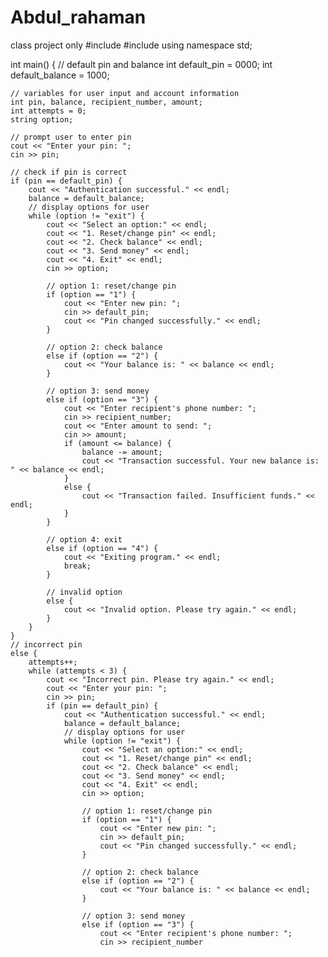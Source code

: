 # Abdul_rahaman
class project only
#include <iostream>
#include <string>
using namespace std;

int main() {
    // default pin and balance
    int default_pin = 0000;
    int default_balance = 1000;

    // variables for user input and account information
    int pin, balance, recipient_number, amount;
    int attempts = 0;
    string option;

    // prompt user to enter pin
    cout << "Enter your pin: ";
    cin >> pin;

    // check if pin is correct
    if (pin == default_pin) {
        cout << "Authentication successful." << endl;
        balance = default_balance;
        // display options for user
        while (option != "exit") {
            cout << "Select an option:" << endl;
            cout << "1. Reset/change pin" << endl;
            cout << "2. Check balance" << endl;
            cout << "3. Send money" << endl;
            cout << "4. Exit" << endl;
            cin >> option;

            // option 1: reset/change pin
            if (option == "1") {
                cout << "Enter new pin: ";
                cin >> default_pin;
                cout << "Pin changed successfully." << endl;
            }

            // option 2: check balance
            else if (option == "2") {
                cout << "Your balance is: " << balance << endl;
            }

            // option 3: send money
            else if (option == "3") {
                cout << "Enter recipient's phone number: ";
                cin >> recipient_number;
                cout << "Enter amount to send: ";
                cin >> amount;
                if (amount <= balance) {
                    balance -= amount;
                    cout << "Transaction successful. Your new balance is: " << balance << endl;
                }
                else {
                    cout << "Transaction failed. Insufficient funds." << endl;
                }
            }

            // option 4: exit
            else if (option == "4") {
                cout << "Exiting program." << endl;
                break;
            }

            // invalid option
            else {
                cout << "Invalid option. Please try again." << endl;
            }
        }
    }
    // incorrect pin
    else {
        attempts++;
        while (attempts < 3) {
            cout << "Incorrect pin. Please try again." << endl;
            cout << "Enter your pin: ";
            cin >> pin;
            if (pin == default_pin) {
                cout << "Authentication successful." << endl;
                balance = default_balance;
                // display options for user
                while (option != "exit") {
                    cout << "Select an option:" << endl;
                    cout << "1. Reset/change pin" << endl;
                    cout << "2. Check balance" << endl;
                    cout << "3. Send money" << endl;
                    cout << "4. Exit" << endl;
                    cin >> option;

                    // option 1: reset/change pin
                    if (option == "1") {
                        cout << "Enter new pin: ";
                        cin >> default_pin;
                        cout << "Pin changed successfully." << endl;
                    }

                    // option 2: check balance
                    else if (option == "2") {
                        cout << "Your balance is: " << balance << endl;
                    }

                    // option 3: send money
                    else if (option == "3") {
                        cout << "Enter recipient's phone number: ";
                        cin >> recipient_number
